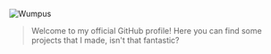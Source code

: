 
![Wumpus](https://images.uncyc.org/pt/thumb/7/7b/Greninja_mandando_ver.gif/300px-Greninja_mandando_ver.gif)

> Welcome to my official GitHub profile!
> Here you can find some projects that I made, isn't that fantastic?
